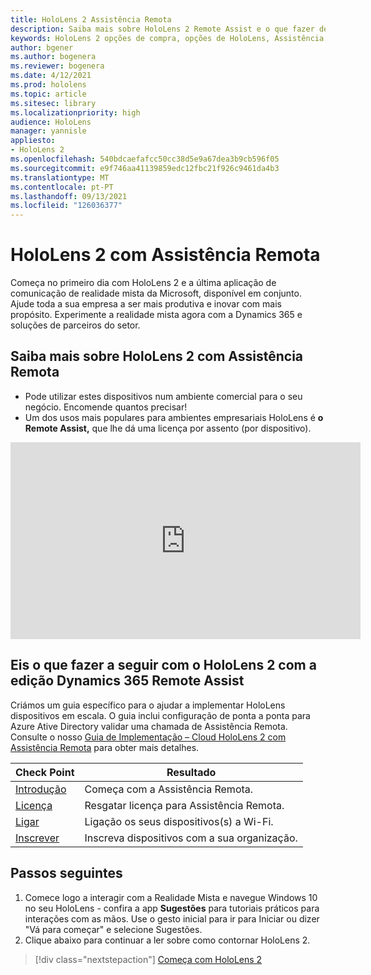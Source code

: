 ```yaml
---
title: HoloLens 2 Assistência Remota
description: Saiba mais sobre HoloLens 2 Remote Assist e o que fazer depois de obter um dos seus.
keywords: HoloLens 2 opções de compra, opções de HoloLens, Assistência Remota
author: bgener
ms.author: bogenera
ms.reviewer: bogenera
ms.date: 4/12/2021
ms.prod: hololens
ms.topic: article
ms.sitesec: library
ms.localizationpriority: high
audience: HoloLens
manager: yannisle
appliesto:
- HoloLens 2
ms.openlocfilehash: 540bdcaefafcc50cc38d5e9a67dea3b9cb596f05
ms.sourcegitcommit: e9f746aa41139859edc12fbc21f926c9461da4b3
ms.translationtype: MT
ms.contentlocale: pt-PT
ms.lasthandoff: 09/13/2021
ms.locfileid: "126036377"
---
```

# <a name="hololens-2-with-remote-assist"></a>HoloLens 2 com Assistência Remota

Começa no primeiro dia com HoloLens 2 e a última aplicação de comunicação de realidade mista da Microsoft, disponível em conjunto. Ajude toda a sua empresa a ser mais produtiva e inovar com mais propósito. Experimente a realidade mista agora com a Dynamics 365 e soluções de parceiros do setor.

## <a name="learn-about-hololens-2-with-remote-assist"></a>Saiba mais sobre HoloLens 2 com Assistência Remota
- Pode utilizar estes dispositivos num ambiente comercial para o seu negócio. Encomende quantos precisar!
- Um dos usos mais populares para ambientes empresariais HoloLens é **o Remote Assist,** que lhe dá uma licença por assento (por dispositivo).

<iframe width="560" height="315" src="https://www.youtube.com/embed/d3YT8j0yYl0" frameborder="0" allow="accelerometer; autoplay; clipboard-write; encrypted-media; gyroscope; picture-in-picture" allowfullscreen></iframe>

## <a name="heres-what-to-do-next-with-the-hololens-2-with-dynamics-365-remote-assist-edition"></a>Eis o que fazer a seguir com o HoloLens 2 com a edição Dynamics 365 Remote Assist

Criámos um guia específico para o ajudar a implementar HoloLens dispositivos em escala. O guia inclui configuração de ponta a ponta para Azure Ative Directory validar uma chamada de Assistência Remota. Consulte o nosso [Guia de Implementação – Cloud HoloLens 2 com Assistência Remota](hololens2-cloud-connected-overview.md) para obter mais detalhes.

| Check Point  | Resultado                                |
|-------------|----------------------------------------|
| [Introdução](/dynamics365/mixed-reality/remote-assist/overview-hololens) | Começa com a Assistência Remota.        |
| [Licença](/dynamics365/mixed-reality/remote-assist/deploy-remote-assist#add-and-assign-licenses)     | Resgatar licença para Assistência Remota.      |
| [Ligar](/hololens/hololens-network)     | Ligação os seus dispositivos(s) a Wi-Fi.       |
| [Inscrever](/hololens/hololens-enroll-mdm)      | Inscreva dispositivos com a sua organização. |

## <a name="next-steps"></a>Passos seguintes

1. Comece logo a interagir com a Realidade Mista e navegue Windows 10 no seu HoloLens - confira a app **Sugestões** para tutoriais práticos para interações com as mãos. Use o gesto inicial para ir para Iniciar ou dizer "Vá para começar" e selecione Sugestões.
1. Clique abaixo para continuar a ler sobre como contornar HoloLens 2.

> [!div class="nextstepaction"]
> [Começa com HoloLens 2](hololens2-basic-usage.md)
